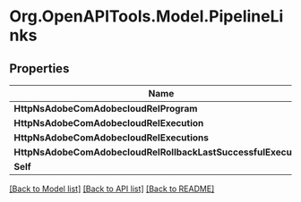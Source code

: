 # Org.OpenAPITools.Model.PipelineLinks
## Properties

Name | Type | Description | Notes
------------ | ------------- | ------------- | -------------
**HttpNsAdobeComAdobecloudRelProgram** | [**HalLink**](HalLink.md) |  | [optional] 
**HttpNsAdobeComAdobecloudRelExecution** | [**HalLink**](HalLink.md) |  | [optional] 
**HttpNsAdobeComAdobecloudRelExecutions** | [**HalLink**](HalLink.md) |  | [optional] 
**HttpNsAdobeComAdobecloudRelRollbackLastSuccessfulExecution** | [**HalLink**](HalLink.md) |  | [optional] 
**Self** | [**HalLink**](HalLink.md) |  | [optional] 

[[Back to Model list]](../README.md#documentation-for-models) [[Back to API list]](../README.md#documentation-for-api-endpoints) [[Back to README]](../README.md)

